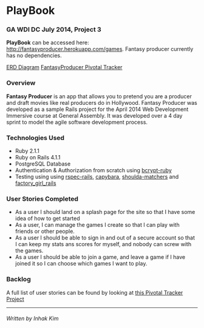# PlayBook

### GA WDI DC July 2014, Project 3

**PlayBook** can be accessed here: http://fantasyproducer.herokuapp.com/games. Fantasy producer currently has no dependencies.

[ERD Diagram](http://imgur.com/7fbTclx)
[FantasyProducer Pivotal Tracker](https://www.pivotaltracker.com/s/projects/1086730)

### Overview

**Fantasy Producer** is an app that allows you to pretend you are a producer and draft movies like real producers do in Hollywood. Fantasy Producer was developed as a sample Rails project for the April 2014 Web Development Immersive course at General Assembly. It was developed over a 4 day sprint to model the agile software development process.

### Technologies Used

* Ruby 2.1.1
* Ruby on Rails 4.1.1
* PostgreSQL Database
* Authentication & Authorization from scratch using [bcrypt-ruby](http://bcrypt-ruby.rubyforge.org/)
* Testing using using [rspec-rails](https://github.com/rspec/rspec-rails), [capybara](https://github.com/jnicklas/capybara), [shoulda-matchers](https://github.com/thoughtbot/shoulda-matchers) and [factory_girl_rails](https://github.com/thoughtbot/factory_girl_rails)

### User Stories Completed

* As a user I should land on a splash page for the site so that I have some idea of how to get started
* As a user, I can manage the games I create so that I can play with friends or other people.
* As a user I should be able to sign in and out of a secure account so that I can keep my stats ans scores for myself, and nobody can screw with the games.
* As a user I should be able to join a game, and leave a game if I have joined it so I can choose which games I want to play.

### Backlog

A full list of user stories can be found by looking at [this Pivotal Tracker Project](https://www.pivotaltracker.com/s/projects/1086730)

---
###### Written by Inhak Kim
